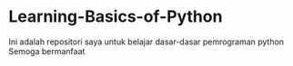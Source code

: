 # Learning-Basics-of-Python
Ini adalah repositori saya untuk belajar dasar-dasar pemrograman python
Semoga bermanfaat
